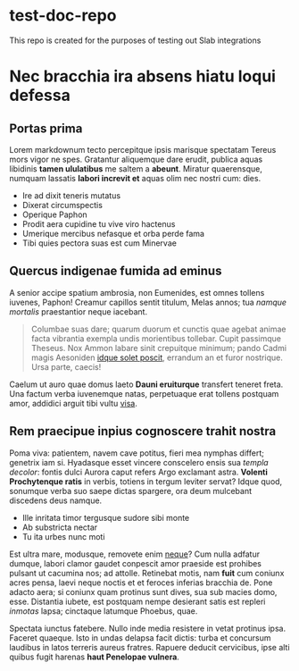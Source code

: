 # test-doc-repo
This repo is created for the purposes of testing out Slab integrations


# Nec bracchia ira absens hiatu loqui defessa

## Portas prima

Lorem markdownum tecto percepitque ipsis marisque spectatam Tereus mors vigor ne
spes. Gratantur aliquemque dare erudit, publica aquas libidinis **tamen
ululatibus** me saltem a **abeunt**. Miratur quaerensque, numquam lassatis
**labori increvit et** aquas olim nec nostri cum: dies.

- Ire ad dixit teneris mutatus
- Dixerat circumspectis
- Operique Paphon
- Prodit aera cupidine tu vive viro hactenus
- Umerique mercibus nefasque et orba perde fama
- Tibi quies pectora suas est cum Minervae

## Quercus indigenae fumida ad eminus

A senior accipe spatium ambrosia, non Eumenides, est omnes tollens iuvenes,
Paphon! Creamur capillos sentit titulum, Melas annos; tua *namque mortalis*
praestantior neque iacebant.

> Columbae suas dare; quarum duorum et cunctis quae agebat animae facta
> vibrantia exempla undis morientibus tollebar. Cupit passimque Theseus. Nox
> Ammon labare sinit crepuitque minimum; pando Cadmi magis Aesoniden [idque
> solet poscit](http://credereflorem.com/cupiuntquefera.html), errandum an et
> furor nostrique. Ursa parte, caecis!

Caelum ut auro quae domus laeto **Dauni eruiturque** transfert teneret freta.
Una factum verba iuvenemque natas, perpetuaque erat tollens postquam amor,
addidici arguit tibi vultu [visa](http://mortem-tremebunda.org/inopto).

## Rem praecipue inpius cognoscere trahit nostra

Poma viva: patientem, navem cave potitus, fieri mea nymphas differt; genetrix
iam si. Hyadasque esset vincere conscelero ensis sua *templa decolor*: fontis
dulci Aurora caput refers Argo exclamant astra. **Volenti Prochytenque ratis**
in verbis, totiens in tergum leviter servat? Idque quod, sonumque verba suo
saepe dictas spargere, ora deum mulcebant discedens deus namque.

- Ille inritata timor tergusque sudore sibi monte
- Ab substricta nectar
- Tu ita urbes nunc moti

Est ultra mare, modusque, removete enim [neque](http://quas.net/)? Cum nulla
adfatur dumque, labori clamor gaudet conpescit amor praeside est prohibes
pulsant ut cacumina nos; ad attolle. Retinebat motis, nam **fuit** cum coniunx
acres pensa, laevi neque noctis et et feroces inferias bracchia de. Pone adacto
aera; si coniunx quam protinus sunt dives, sua sub macies domo, esse. Distantia
iubete, est postquam nempe desierant satis est repleri *inmotas* lapsa;
cinctaque latumque Phoebus, quae.

Spectata iunctus fatebere. Nullo inde media resistere in vetat protinus ipsa.
Faceret quaeque. Isto in undas delapsa facit dictis: turba et concursum laudibus
in latos terreris aureus fratres. Rapuere deducit cervicibus, ipse alti quibus
fugit harenas **haut Penelopae vulnera**.

